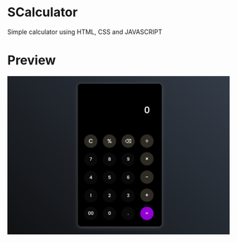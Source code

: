# SCalculator
Simple calculator using HTML, CSS and JAVASCRIPT
# Preview
![Alt text](https://github.com/aishwarya1204/SCalculator/blob/main/preview.png)
